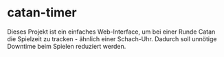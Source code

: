 # catan-timer
Dieses Projekt ist ein einfaches Web-Interface, um bei einer Runde Catan die Spielzeit zu tracken - ähnlich einer Schach-Uhr. Dadurch soll unnötige Downtime beim Spielen reduziert werden.
